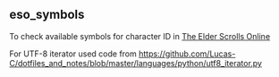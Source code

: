 <h2> eso_symbols </h2>

To check available symbols for character ID in [The Elder Scrolls Online](https://www.elderscrollsonline.com/en-us/home)

For UTF-8 iterator used code from 
https://github.com/Lucas-C/dotfiles_and_notes/blob/master/languages/python/utf8_iterator.py
